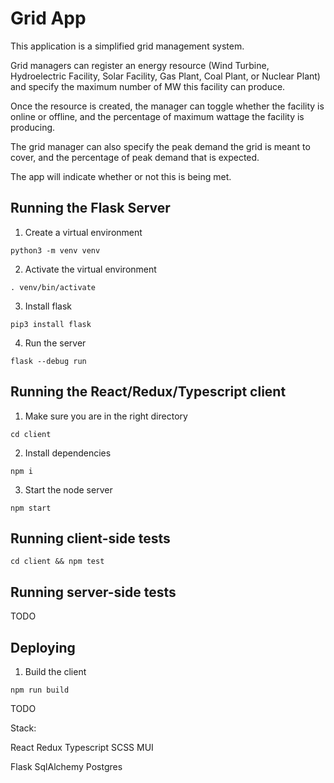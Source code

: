 # Grid App

This application is a simplified grid management system.

Grid managers can register an energy resource (Wind Turbine, Hydroelectric Facility, Solar Facility, Gas Plant, Coal Plant, or Nuclear Plant) and specify the maximum number of MW this facility can produce.

Once the resource is created, the manager can toggle whether the facility is online or offline, and the percentage of maximum wattage the facility is producing.

The grid manager can also specify the peak demand the grid is meant to cover, and the percentage of peak demand that is expected.

The app will indicate whether or not this is being met.

## Running the Flask Server

1. Create a virtual environment
```
python3 -m venv venv
```

2. Activate the virtual environment
```
. venv/bin/activate
```

3. Install flask
```
pip3 install flask
```

4. Run the server
```
flask --debug run
```

## Running the React/Redux/Typescript client

1.  Make sure you are in the right directory
```
cd client
```

2.  Install dependencies
```
npm i
```

3. Start the node server
```
npm start
```

## Running client-side tests

```
cd client && npm test
```

## Running server-side tests

TODO

## Deploying

1. Build the client
```
npm run build
```

TODO




Stack:

React
Redux
Typescript
SCSS
MUI

Flask
SqlAlchemy
Postgres
